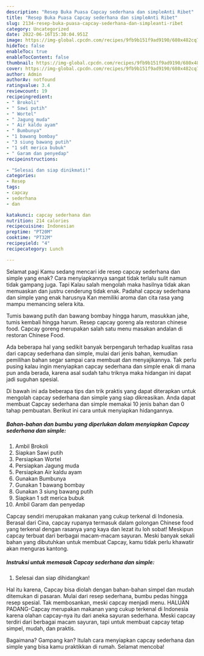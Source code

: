 ```yaml
---
description: "Resep Buka Puasa Capcay sederhana dan simpleAnti Ribet"
title: "Resep Buka Puasa Capcay sederhana dan simpleAnti Ribet"
slug: 2134-resep-buka-puasa-capcay-sederhana-dan-simpleanti-ribet
category: Uncategorized
date: 2022-06-16T15:30:04.951Z
image: https://img-global.cpcdn.com/recipes/9fb9b151f9ad9190/680x482cq70/capcay-sederhana-dan-simple-foto-resep-utama.jpg
hideToc: false
enableToc: true
enableTocContent: false
thumbnail: https://img-global.cpcdn.com/recipes/9fb9b151f9ad9190/680x482cq70/capcay-sederhana-dan-simple-foto-resep-utama.jpg
cover: https://img-global.cpcdn.com/recipes/9fb9b151f9ad9190/680x482cq70/capcay-sederhana-dan-simple-foto-resep-utama.jpg
author: Admin
authorAv: notfound
ratingvalue: 3.4
reviewcount: 19
recipeingredient:
- " Brokoli"
- " Sawi putih"
- " Wortel"
- " Jagung muda"
- " Air kaldu ayam"
- " Bumbunya"
- "1 bawang bombay"
- "3 siung bawang putih"
- "1 sdt merica bubuk"
- " Garam dan penyedap"
recipeinstructions:

- "Selesai dan siap dinikmati!"
categories:
- Resep
tags:
- capcay
- sederhana
- dan

katakunci: capcay sederhana dan 
nutrition: 214 calories
recipecuisine: Indonesian
preptime: "PT20M"
cooktime: "PT32M"
recipeyield: "4"
recipecategory: Lunch

---
```



Selamat pagi Kamu sedang mencari ide resep capcay sederhana dan simple yang enak? Cara menyiapkannya sangat tidak terlalu sulit namun tidak gampang juga. Tapi Kalau salah mengolah maka hasilnya tidak akan memuaskan dan justru cenderung tidak enak. Padahal capcay sederhana dan simple yang enak harusnya Kan memiliki aroma dan cita rasa yang mampu memancing selera kita.


Tumis bawang putih dan bawang bombay hingga harum, masukkan jahe, tumis kembali hingga harum. Resep capcay goreng ala restoran chinese food. Capcay goreng merupakan salah satu menu masakan andalan di restoran Chinese Food.

Ada beberapa hal yang sedikit banyak berpengaruh terhadap kualitas rasa dari capcay sederhana dan simple, mulai dari jenis bahan, kemudian pemilihan bahan segar sampai cara membuat dan menyajikannya. Tak perlu pusing kalau ingin menyiapkan capcay sederhana dan simple enak di mana pun anda berada, karena asal sudah tahu triknya maka hidangan ini dapat jadi suguhan spesial.


Di bawah ini ada beberapa tips dan trik praktis yang dapat diterapkan untuk mengolah capcay sederhana dan simple yang siap dikreasikan. Anda dapat membuat Capcay sederhana dan simple memakai 10 jenis bahan dan 0 tahap pembuatan. Berikut ini cara untuk menyiapkan hidangannya.

<!--inarticleads1-->

##### Bahan-bahan dan bumbu yang diperlukan dalam menyiapkan Capcay sederhana dan simple:

1. Ambil  Brokoli
1. Siapkan  Sawi putih
1. Persiapkan  Wortel
1. Persiapkan  Jagung muda
1. Persiapkan  Air kaldu ayam
1. Gunakan  Bumbunya
1. Gunakan 1 bawang bombay
1. Gunakan 3 siung bawang putih
1. Siapkan 1 sdt merica bubuk
1. Ambil  Garam dan penyedap


Capcay sendiri merupakan makanan yang cukup terkenal di Indonesia. Berasal dari Cina, capcay rupanya termasuk dalam golongan Chinese food yang terkenal dengan rasanya yang kaya dan lezat itu loh sobat! Meskipun capcay terbuat dari berbagai macam-macam sayuran. Meski banyak sekali bahan yang dibutuhkan untuk membuat Capcay, kamu tidak perlu khawatir akan menguras kantong. 

<!--inarticleads2-->

##### Instruksi untuk memasak Capcay sederhana dan simple:


1. Selesai dan siap dihidangkan!

Hal itu karena, Capcay bisa diolah dengan bahan-bahan simpel dan mudah ditemukan di pasaran. Mulai dari resep sederhana, bumbu pedas hingga resep spesial. Tak membosankan, meski capcay menjadi menu. HALUAN PADANG-Capcay merupakan makanan yang cukup terkenal di Indonesia karena olahan capcay-nya itu dari aneka sayuran sederhana. Meski capcay terdiri dari berbagai macam sayuran, tapi untuk membuat capcay tetap simpel, mudah, dan praktis. 

Bagaimana? Gampang kan? Itulah cara menyiapkan capcay sederhana dan simple yang bisa kamu praktikkan di rumah. Selamat mencoba!
